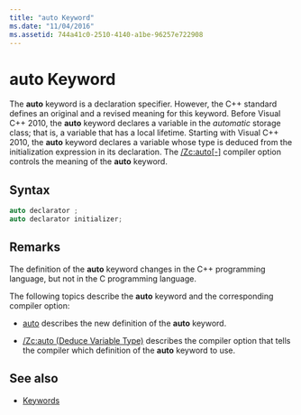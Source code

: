 ```yaml
---
title: "auto Keyword"
ms.date: "11/04/2016"
ms.assetid: 744a41c0-2510-4140-a1be-96257e722908
---
```

# auto Keyword

The **auto** keyword is a declaration specifier. However, the C++ standard defines an original and a revised meaning for this keyword. Before Visual C++ 2010, the **auto** keyword declares a variable in the *automatic* storage class; that is, a variable that has a local lifetime. Starting with Visual C++ 2010, the **auto** keyword declares a variable whose type is deduced from the initialization expression in its declaration. The [/Zc:auto&#91;-&#93;](../build/reference/zc-auto-deduce-variable-type.md) compiler option controls the meaning of the **auto** keyword.

## Syntax

```cpp
auto declarator ;
auto declarator initializer;
```

## Remarks

The definition of the **auto** keyword changes in the C++ programming language, but not in the C programming language.

The following topics describe the **auto** keyword and the corresponding compiler option:

- [auto](../cpp/auto-cpp.md) describes the new definition of the **auto** keyword.

- [/Zc:auto (Deduce Variable Type)](../build/reference/zc-auto-deduce-variable-type.md) describes the compiler option that tells the compiler which definition of the **auto** keyword to use.

## See also

- [Keywords](../cpp/keywords-cpp.md)
